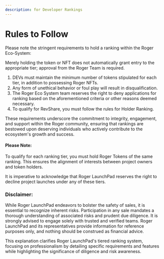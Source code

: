 ```yaml
---
description: for Developer Rankings
---
```


# Rules to Follow

Please note the stringent requirements to hold a ranking within the Roger Eco-System:

Merely holding the token or NFT does not automatically grant entry to the appropriate tier; approval from the Roger Team is required.

&#x20;

1. DEVs must maintain the minimum number of tokens stipulated for each tier, in addition to possessing Roger NFTs.
2. Any form of unethical behavior or foul play will result in disqualification.
3. The Roger Eco System team reserves the right to deny applications for ranking based on the aforementioned criteria or other reasons deemed necessary.
4. To qualify for RevShare, you must follow the rules for Holder Ranking.

&#x20;These requirements underscore the commitment to integrity, engagement, and support within the Roger community, ensuring that rankings are bestowed upon deserving individuals who actively contribute to the ecosystem's growth and success.

#### Please Note:

&#x20;To qualify for each ranking tier, you must hold Roger Tokens of the same ranking. This ensures the alignment of interests between project owners and token holders.

It is imperative to acknowledge that Roger LaunchPad reserves the right to decline project launches under any of these tiers.

### Disclaimer:

While Roger LaunchPad endeavors to bolster the safety of sales, it is essential to recognize inherent risks. Participation in any sale mandates a thorough understanding of associated risks and prudent due diligence. It is strongly advised to engage solely with trusted and verified teams. Roger LaunchPad and its representatives provide information for reference purposes only, and nothing should be construed as financial advice.

&#x20;

This explanation clarifies Roger LaunchPad's tiered ranking system, focusing on professionalism by detailing specific requirements and features while highlighting the significance of diligence and risk awareness.

